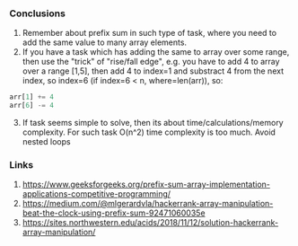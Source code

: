 ### Conclusions 
1. Remember about prefix sum in such type of task, where you need to add the same 
value to many array elements.
2. If you have a task which has adding the same to array over some range, then use
the "trick" of "rise/fall edge", e.g. you have to add 4 to array over a range [1,5],
then add 4 to index=1 and substract 4 from the next index, so index=6 
(if index=6 < n, where=len(arr)), so:
```python
arr[1] += 4
arr[6] -= 4
```
3. If task seems simple to solve, then its about time/calculations/memory complexity.
For such task O(n^2) time complexity is too much. Avoid nested loops


### Links
1. https://www.geeksforgeeks.org/prefix-sum-array-implementation-applications-competitive-programming/
2. https://medium.com/@mlgerardvla/hackerrank-array-manipulation-beat-the-clock-using-prefix-sum-92471060035e
3. https://sites.northwestern.edu/acids/2018/11/12/solution-hackerrank-array-manipulation/



